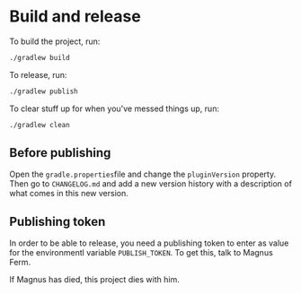# Build and release

To build the project, run:

```bash
./gradlew build
```

To release, run:

```bash
./gradlew publish
```

To clear stuff up for when you've messed things up, run:

```bash
./gradlew clean
```

## Before publishing

Open the `gradle.properties`file and change the `pluginVersion` property. Then go to `CHANGELOG.md` and add a new 
version history with a description of what comes in this new version. 

## Publishing token

In order to be able to release, you need a publishing token to enter as value for the environmentl variable 
`PUBLISH_TOKEN`. To get this, talk to Magnus Ferm. 

If Magnus has died, this project dies with him.